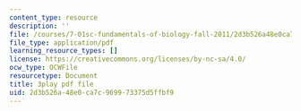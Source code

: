 ```yaml
---
content_type: resource
description: ''
file: /courses/7-01sc-fundamentals-of-biology-fall-2011/2d3b526a48e0ca7c969973375d5ffbf9_3edzxv_mYZk.pdf
file_type: application/pdf
learning_resource_types: []
license: https://creativecommons.org/licenses/by-nc-sa/4.0/
ocw_type: OCWFile
resourcetype: Document
title: 3play pdf file
uid: 2d3b526a-48e0-ca7c-9699-73375d5ffbf9
---
```


